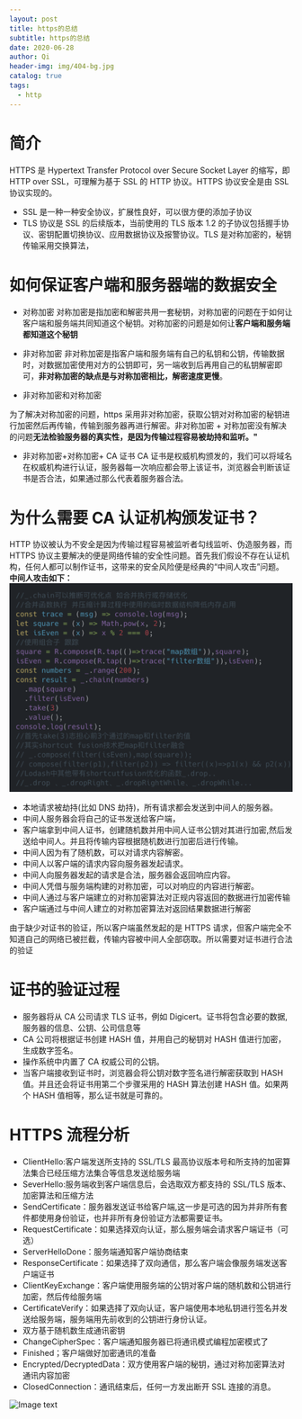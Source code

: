 ```yaml
---
layout: post
title: https的总结
subtitle: https的总结
date: 2020-06-28
author: Qi
header-img: img/404-bg.jpg
catalog: true
tags:
  - http
---
```


# 简介

HTTPS 是 Hypertext Transfer Protocol over Secure Socket Layer 的缩写，即 HTTP
over SSL，可理解为基于 SSL 的 HTTP 协议。HTTPS 协议安全是由 SSL 协议实现的。

- SSL 是一种一种安全协议，扩展性良好，可以很方便的添加子协议
- TLS 协议是 SSL 的后续版本，当前使用的 TLS 版本 1.2 的子协议包括握手协议、密钥配置切换协议、应用数据协议及报警协议。TLS 是对称加密的，秘钥传输采用交换算法，

# 如何保证客户端和服务器端的数据安全

- 对称加密
  对称加密是指加密和解密共用一套秘钥，对称加密的问题在于如何让客户端和服务端共同知道这个秘钥。对称加密的问题是如何让**客户端和服务端都知道这个秘钥**

- 非对称加密
  非对称加密是指客户端和服务端有自己的私钥和公钥，传输数据时，对数据加密使用对方的公钥即可，另一端收到后再用自己的私钥解密即可，**非对称加密的缺点是与对称加密相比，解密速度更慢**。

- 非对称加密和对称加密

为了解决对称加密的问题，https 采用非对称加密，获取公钥对对称加密的秘钥进行加密然后再传输，传输到服务器再进行解密。非对称加密 + 对称加密没有解决的问题**无法检验服务器的真实性，是因为传输过程容易被劫持和监听。"**

- 非对称加密+对称加密+ CA 证书
  CA 证书是权威机构颁发的，我们可以将域名在权威机构进行认证，服务器每一次响应都会带上该证书，浏览器会判断该证书是否合法，如果通过那么代表着服务器合法。

# 为什么需要 CA 认证机构颁发证书？

HTTP 协议被认为不安全是因为传输过程容易被监听者勾线监听、伪造服务器，而 HTTPS 协议主要解决的便是网络传输的安全性问题。首先我们假设不存在认证机构，任何人都可以制作证书，这带来的安全风险便是经典的“中间人攻击”问题。
**中间人攻击如下：**
![Image text](/img/WechatIMG18.png)

- 本地请求被劫持(比如 DNS 劫持)，所有请求都会发送到中间人的服务器。
- 中间人服务器会将自己的证书发送给客户端，
- 客户端拿到中间人证书，创建随机数并用中间人证书公钥对其进行加密,然后发送给中间人。并且将传输内容根据随机数进行加密后进行传输。
- 中间人因为有了随机数，可以对请求内容解密。
- 中间人以客户端的请求内容向服务器发起请求。
- 中间人向服务器发起的请求是合法，服务器会返回响应内容。
- 中间人凭借与服务端构建的对称加密，可以对响应的内容进行解密。
- 中间人通过与客户端建立的对称加密算法对正规内容返回的数据进行加密传输
- 客户端通过与中间人建立的对称加密算法对返回结果数据进行解密

由于缺少对证书的验证，所以客户端虽然发起的是 HTTPS 请求，但客户端完全不知道自己的网络已被拦截，传输内容被中间人全部窃取。所以需要对证书进行合法的验证

# 证书的验证过程

- 服务器将从 CA 公司请求 TLS 证书，例如 Digicert。证书将包含必要的数据,服务器的信息、公钥、公司信息等
- CA 公司将根据证书创建 HASH 值，并用自己的秘钥对 HASH 值进行加密，生成数字签名。
- 操作系统中内置了 CA 权威公司的公钥。
- 当客户端接收到证书时，浏览器会将公钥对数字签名进行解密获取到 HASH 值。并且还会将证书用第二个步骤采用的 HASH 算法创建 HASH 值。如果两个 HASH 值相等，那么证书就是可靠的。

# HTTPS 流程分析

- ClientHello:客户端发送所支持的 SSL/TLS 最高协议版本号和所支持的加密算法集合已经压缩方法集合等信息发送给服务端
- SeverHello:服务端收到客户端信息后，会选取双方都支持的 SSL/TLS 版本、加密算法和压缩方法
- SendCertificate：服务器发送证书给客户端,这一步是可选的因为并非所有套件都使用身份验证，也并非所有身份验证方法都需要证书。
- RequestCertificate：如果选择双向认证，那么服务端会请求客户端证书（可选）
- ServerHelloDone：服务端通知客户端协商结束
- ResponseCertificate：如果选择了双向通信，那么客户端会像服务端发送客户端证书
- ClientKeyExchange：客户端使用服务端的公钥对客户端的随机数和公钥进行加密，然后传给服务端
- CertificateVerify：如果选择了双向认证，客户端使用本地私钥进行签名并发送给服务端，服务端用先前收到的公钥进行身份认证。
- 双方基于随机数生成通讯密钥
- ChangeCipherSpec：客户端通知服务器已将通讯模式编程加密模式了
- Finished；客户端做好加密通讯的准备
- Encrypted/DecryptedData：双方使用客户端的秘钥，通过对称加密算法对通讯内容加密
- ClosedConnection：通讯结束后，任何一方发出断开 SSL 连接的消息。

![Image text](/img/WechatIMG882.png)
